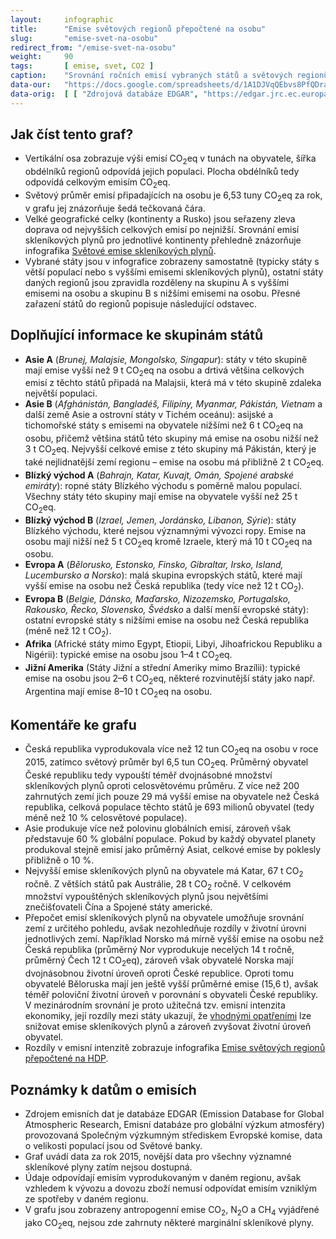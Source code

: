 ```yaml
---
layout:     infographic
title:      "Emise světových regionů přepočtené na osobu"
slug:       "emise-svet-na-osobu"
redirect_from: "/emise-svet-na-osobu"
weight:     90
tags:       [ emise, svet, CO2 ]
caption:    "Srovnání ročních emisí vybraných států a světových regionů, vyjádřeno na obyvatele i za celou populaci."
data-our:   "https://docs.google.com/spreadsheets/d/1A1DJVqQEbvs8PfQDrav1i56cfFUIzSL5CAg2jqmXALQ"
data-orig:  [ [ "Zdrojová databáze EDGAR", "https://edgar.jrc.ec.europa.eu/overview.php?v=50_GHG" ] ]
---
```


## Jak číst tento graf?

* Vertikální osa zobrazuje výši emisí <glossary id="co2eq">CO<sub>2</sub>eq</glossary> v tunách na obyvatele, šířka obdélníků regionů odpovídá jejich populaci. Plocha obdélníků tedy odpovídá celkovým emisím CO<sub>2</sub>eq.
* Světový průměr emisí připadajících na osobu je 6,53 tuny CO<sub>2</sub>eq za rok, v grafu jej znázorňuje šedá tečkovaná čára.
* Velké geografické celky (kontinenty a Rusko) jsou seřazeny zleva doprava od nejvyšších celkových emisí po nejnižší. Srovnání emisí skleníkových plynů pro jednotlivé kontinenty přehledně znázorňuje infografika [Světové emise skleníkových plynů](/infografiky/emise-svet).
* Vybrané státy jsou v infografice zobrazeny samostatně (typicky státy s větší populací nebo s vyššími emisemi skleníkových plynů), ostatní státy daných regionů jsou zpravidla rozděleny na skupinu A s vyššími emisemi na osobu a skupinu B s nižšími emisemi na osobu. Přesné zařazení států do regionů popisuje následující odstavec.

## Doplňující informace ke skupinám států

* __Asie A__ (*Brunej, Malajsie, Mongolsko, Singapur*): státy v této skupině mají emise vyšší než 9 t CO<sub>2</sub>eq na osobu a drtivá většina celkových emisí z těchto států připadá na Malajsii, která má v této skupině zdaleka největší populaci.
* __Asie B__ (*Afghánistán, Bangladéš, Filipíny, Myanmar, Pákistán, Vietnam* a další země Asie a ostrovní státy v Tichém oceánu): asijské a tichomořské státy s emisemi na obyvatele nižšími než 6 t CO<sub>2</sub>eq na osobu, přičemž většina států této skupiny má emise na osobu nižší než 3 t CO<sub>2</sub>eq. Nejvyšší celkové emise z této skupiny má Pákistán, který je také nejlidnatější zemí regionu – emise na osobu má přibližně 2 t CO<sub>2</sub>eq.
* __Blízký východ A__ (*Bahrajn, Katar, Kuvajt, Omán, Spojené arabské emiráty*): ropné státy Blízkého východu s poměrně malou populací. Všechny státy této skupiny mají emise na obyvatele vyšší než 25 t CO<sub>2</sub>eq.
* __Blízký východ B__ (*Izrael, Jemen, Jordánsko, Libanon, Sýrie*): státy Blízkého východu, které nejsou významnými vývozci ropy. Emise na osobu mají nižší než 5 t CO<sub>2</sub>eq kromě Izraele, který má 10 t CO<sub>2</sub>eq na osobu.
* __Evropa A__ (*Bělorusko, Estonsko, Finsko, Gibraltar, Irsko, Island, Lucembursko a Norsko*): malá skupina evropských států, které mají vyšší emise na osobu než Česká republika (tedy více než 12 t CO<sub>2</sub>).
* __Evropa B__ (*Belgie, Dánsko, Maďarsko, Nizozemsko, Portugalsko, Rakousko, Řecko, Slovensko, Švédsko* a další menší evropské státy): ostatní evropské státy s nižšími emise na osobu než Česká republika (méně než 12 t CO<sub>2</sub>).
* __Afrika__ (Africké státy mimo Egypt, Etiopii, Libyi, Jihoafrickou Republiku a Nigérii): typické emise na osobu jsou 1–4 t CO<sub>2</sub>eq.
* __Jižní Amerika__ (Státy Jižní a střední Ameriky mimo Brazílii): typické emise na osobu jsou 2–6 t CO<sub>2</sub>eq, některé rozvinutější státy jako např. Argentina mají emise 8–10 t CO<sub>2</sub>eq na osobu.

## Komentáře ke grafu

* Česká republika vyprodukovala více než 12 tun CO<sub>2</sub>eq na osobu v roce 2015, zatímco světový průměr byl 6,5 tun CO<sub>2</sub>eq. Průměrný obyvatel České republiku tedy vypouští téměř dvojnásobné množství skleníkových plynů oproti celosvětovému průměru. Z více než 200 zahrnutých zemí jich pouze 29 má vyšší emise na obyvatele než Česká republika, celková populace těchto států je 693 milionů obyvatel (tedy méně než 10 % celosvětové populace).
* Asie produkuje více než polovinu globálních emisí, zároveň však představuje 60 % globální populace. Pokud by každý obyvatel planety produkoval stejně emisí jako průměrný Asiat, celkové emise by poklesly přibližně o 10 %.
* Nejvyšší emise skleníkových plynů na obyvatele má Katar, 67 t CO<sub>2</sub> ročně. Z větších států pak Austrálie, 28 t CO<sub>2</sub> ročně. V celkovém množství vypouštěných skleníkových plynů jsou největšími znečišťovateli Čína a Spojené státy americké.
* Přepočet emisí skleníkových plynů na obyvatele umožňuje srovnání zemí z určitého pohledu, avšak nezohledňuje rozdíly v životní úrovni jednotlivých zemí. Například Norsko má mírně vyšší emise na osobu než Česká republika (průměrný Nor vyprodukuje necelých 14 t ročně, průměrný Čech 12 t CO<sub>2</sub>eq), zároveň však obyvatelé Norska mají dvojnásobnou životní úroveň oproti České republice. Oproti tomu obyvatelé Běloruska mají jen ještě vyšší průměrné emise (15,6 t), avšak téměř poloviční životní úroveň v porovnání s obyvateli České republiky. V mezinárodním srovnání je proto užitečná tzv. <glossary id="emisniintenzitaekonomiky">emisní intenzita ekonomiky</glossary>, její rozdíly mezi státy ukazují, že [vhodnými opatřeními](/infografiky/mitigacni-opatreni-mmf) lze snižovat emise skleníkových plynů a zároveň zvyšovat životní úroveň obyvatel.
* Rozdíly v emisní intenzitě zobrazuje infografika [Emise světových regionů přepočtené na HDP](/infografiky/emise-svet-na-hdp).

## Poznámky k datům o emisích

* Zdrojem emisních dat je databáze EDGAR (Emission Database for Global Atmospheric Research, Emisní databáze pro globální výzkum atmosféry) provozovaná Společným výzkumným střediskem Evropské komise, data o velikosti populací jsou od Světové banky.
* Graf uvádí data za rok 2015, novější data pro všechny významné skleníkové plyny zatím nejsou dostupná.
* Údaje odpovídají emisím vyprodukovaným v daném regionu, avšak vzhledem k vývozu a dovozu zboží nemusí odpovídat emisím vzniklým ze spotřeby v daném regionu.
* V grafu jsou zobrazeny <glossary id="antropogennisklenikoveplyny">antropogenní emise</glossary> CO<sub>2</sub>, N<sub>2</sub>O a CH<sub>4</sub> vyjádřené jako <glossary id="co2eq">CO<sub>2</sub>eq</glossary>, nejsou zde zahrnuty některé marginální skleníkové plyny.
